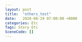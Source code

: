 ```yaml
---
layout: post
title:  "others_test"
date:   2020-08-29 07:00:00 +0000
categories: Etc
Tags: Story Etc
SceneCode: []
---
```

